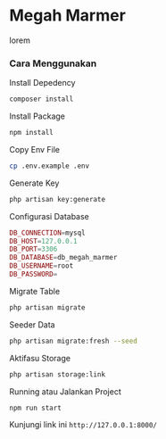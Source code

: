 # Megah Marmer
lorem


### Cara Menggunakan
Install Depedency
```bash
composer install
```

Install Package
```bash
npm install
```

Copy Env File
```bash
cp .env.example .env
```

Generate Key
```bash
php artisan key:generate
```

Configurasi Database
```php
DB_CONNECTION=mysql
DB_HOST=127.0.0.1
DB_PORT=3306
DB_DATABASE=db_megah_marmer
DB_USERNAME=root
DB_PASSWORD=
```

Migrate Table
```bash
php artisan migrate
```

Seeder Data
```bash
php artisan migrate:fresh --seed
```

Aktifasu Storage
```bash
php artisan storage:link
```

Running atau Jalankan Project
```bash
npm run start
```

Kunjungi link ini `http://127.0.0.1:8000/`